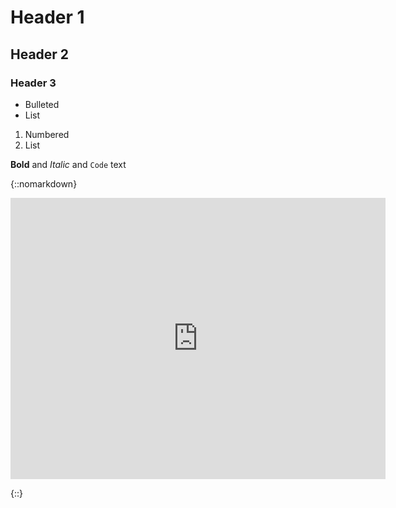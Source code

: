 # Header 1
## Header 2
### Header 3

- Bulleted
- List

1. Numbered
2. List

**Bold** and _Italic_ and `Code` text


{::nomarkdown}

<iframe width="600" height="450" frameborder="0" style="border:0"
src="https://www.google.com/maps/embed/v1/streetview?location=43.9324%2C10.9131&key=AIzaSyBKfQTyFoYSaKGkdsYmrIxTTBHtixd1k7Y"
allowfullscreen></iframe>

{::}
